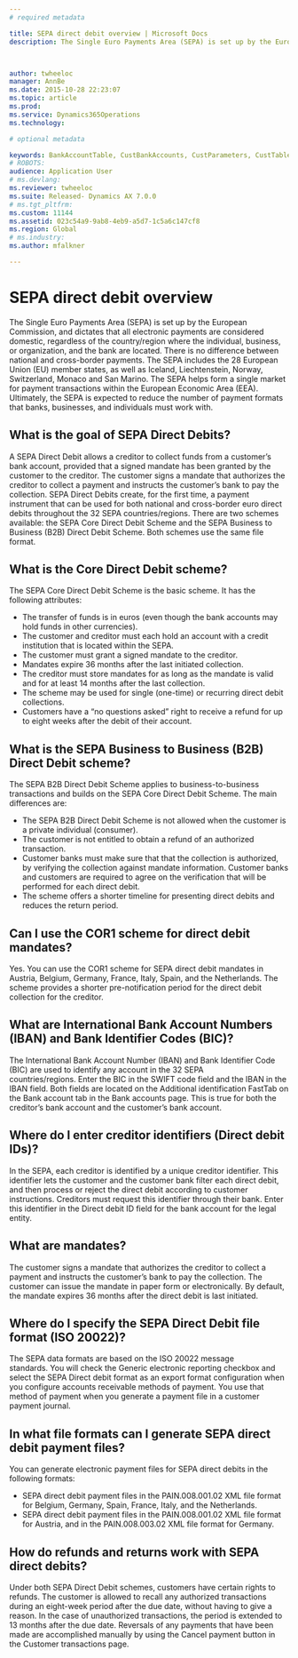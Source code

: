 ```yaml
---
# required metadata

title: SEPA direct debit overview | Microsoft Docs
description: The Single Euro Payments Area (SEPA) is set up by the European Commission, and dictates that all electronic payments are considered domestic, regardless of the country/region where the individual, business, or organization, and the bank are located. There is no difference between national and cross-border payments. The SEPA includes the 28 European Union (EU) member states, as well as Iceland, Liechtenstein, Norway, Switzerland, Monaco and San Marino. The SEPA helps form a single market for payment transactions within the European Economic Area (EEA). Ultimately, the SEPA is expected to reduce the number of payment formats that banks, businesses, and individuals must work with.



author: twheeloc
manager: AnnBe
ms.date: 2015-10-28 22:23:07
ms.topic: article
ms.prod: 
ms.service: Dynamics365Operations
ms.technology: 

# optional metadata

keywords: BankAccountTable, CustBankAccounts, CustParameters, CustTable
# ROBOTS: 
audience: Application User
# ms.devlang: 
ms.reviewer: twheeloc
ms.suite: Released- Dynamics AX 7.0.0
# ms.tgt_pltfrm: 
ms.custom: 11144
ms.assetid: 023c54a9-9ab8-4eb9-a5d7-1c5a6c147cf8
ms.region: Global
# ms.industry: 
ms.author: mfalkner

---
```


# SEPA direct debit overview

The Single Euro Payments Area (SEPA) is set up by the European Commission, and dictates that all electronic payments are considered domestic, regardless of the country/region where the individual, business, or organization, and the bank are located. There is no difference between national and cross-border payments. The SEPA includes the 28 European Union (EU) member states, as well as Iceland, Liechtenstein, Norway, Switzerland, Monaco and San Marino. The SEPA helps form a single market for payment transactions within the European Economic Area (EEA). Ultimately, the SEPA is expected to reduce the number of payment formats that banks, businesses, and individuals must work with.




What is the goal of SEPA Direct Debits?
---------------------------------------

A SEPA Direct Debit allows a creditor to collect funds from a customer’s bank account, provided that a signed mandate has been granted by the customer to the creditor. The customer signs a mandate that authorizes the creditor to collect a payment and instructs the customer’s bank to pay the collection. SEPA Direct Debits create, for the first time, a payment instrument that can be used for both national and cross-border euro direct debits throughout the 32 SEPA countries/regions. There are two schemes available: the SEPA Core Direct Debit Scheme and the SEPA Business to Business (B2B) Direct Debit Scheme. Both schemes use the same file format.

## What is the Core Direct Debit scheme?
The SEPA Core Direct Debit Scheme is the basic scheme. It has the following attributes:
-   The transfer of funds is in euros (even though the bank accounts may hold funds in other currencies).
-   The customer and creditor must each hold an account with a credit institution that is located within the SEPA.
-   The customer must grant a signed mandate to the creditor.
-   Mandates expire 36 months after the last initiated collection.
-   The creditor must store mandates for as long as the mandate is valid and for at least 14 months after the last collection.
-   The scheme may be used for single (one-time) or recurring direct debit collections.
-   Customers have a “no questions asked” right to receive a refund for up to eight weeks after the debit of their account.

## What is the SEPA Business to Business (B2B) Direct Debit scheme?
The SEPA B2B Direct Debit Scheme applies to business-to-business transactions and builds on the SEPA Core Direct Debit Scheme. The main differences are:
-   The SEPA B2B Direct Debit Scheme is not allowed when the customer is a private individual (consumer).
-   The customer is not entitled to obtain a refund of an authorized transaction.
-   Customer banks must make sure that that the collection is authorized, by verifying the collection against mandate information. Customer banks and customers are required to agree on the verification that will be performed for each direct debit.
-   The scheme offers a shorter timeline for presenting direct debits and reduces the return period.

## Can I use the COR1 scheme for direct debit mandates?
Yes. You can use the COR1 scheme for SEPA direct debit mandates in Austria, Belgium, Germany, France, Italy, Spain, and the Netherlands. The scheme provides a shorter pre-notification period for the direct debit collection for the creditor.

## What are International Bank Account Numbers (IBAN) and Bank Identifier Codes (BIC)?
The International Bank Account Number (IBAN) and Bank Identifier Code (BIC) are used to identify any account in the 32 SEPA countries/regions. Enter the BIC in the SWIFT code field and the IBAN in the IBAN field. Both fields are located on the Additional identification FastTab on the Bank account tab in the Bank accounts page. This is true for both the creditor’s bank account and the customer’s bank account.

## Where do I enter creditor identifiers (Direct debit IDs)?
In the SEPA, each creditor is identified by a unique creditor identifier. This identifier lets the customer and the customer bank filter each direct debit, and then process or reject the direct debit according to customer instructions. Creditors must request this identifier through their bank. Enter this identifier in the Direct debit ID field for the bank account for the legal entity.

## What are mandates?
The customer signs a mandate that authorizes the creditor to collect a payment and instructs the customer’s bank to pay the collection. The customer can issue the mandate in paper form or electronically. By default, the mandate expires 36 months after the direct debit is last initiated.

## Where do I specify the SEPA Direct Debit file format (ISO 20022)?
The SEPA data formats are based on the ISO 20022 message standards. You will check the Generic electronic reporting checkbox and select the SEPA Direct debit format as an export format configuration when you configure accounts receivable methods of payment. You use that method of payment when you generate a payment file in a customer payment journal.

## In what file formats can I generate SEPA direct debit payment files?
You can generate electronic payment files for SEPA direct debits in the following formats:
-   SEPA direct debit payment files in the PAIN.008.001.02 XML file format for Belgium, Germany, Spain, France, Italy, and the Netherlands.
-   SEPA direct debit payment files in the PAIN.008.001.02 XML file format for Austria, and in the PAIN.008.003.02 XML file format for Germany.

## How do refunds and returns work with SEPA direct debits?
Under both SEPA Direct Debit schemes, customers have certain rights to refunds. The customer is allowed to recall any authorized transactions during an eight-week period after the due date, without having to give a reason. In the case of unauthorized transactions, the period is extended to 13 months after the due date. Reversals of any payments that have been made are accomplished manually by using the Cancel payment button in the Customer transactions page.



